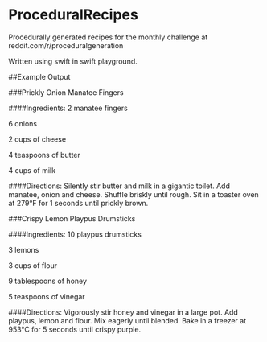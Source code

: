 # ProceduralRecipes
Procedurally generated recipes for the monthly challenge at reddit.com/r/proceduralgeneration

Written using swift in swift playground.

##Example Output

###Prickly Onion Manatee Fingers 

####Ingredients:
2 manatee fingers

6 onions

2 cups of cheese

4 teaspoons of butter

4 cups of milk


####Directions:
Silently stir butter and milk in a gigantic toilet.
Add manatee, onion and cheese.
Shuffle briskly until rough.
Sit in a toaster oven at 279°F for 1 seconds until prickly brown.

###Crispy Lemon Playpus Drumsticks 

####Ingredients:
10 playpus drumsticks

3 lemons

3 cups of flour

9 tablespoons of honey

5 teaspoons of vinegar


####Directions:
Vigorously stir honey and vinegar in a large pot.
Add playpus, lemon and flour.
Mix eagerly until blended.
Bake in a freezer at 953°C for 5 seconds until crispy purple.
